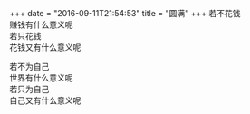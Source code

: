 +++
date = "2016-09-11T21:54:53"
title = "圆满"
+++
若不花钱  
赚钱有什么意义呢  
若只花钱  
花钱又有什么意义呢  
  
若不为自己  
世界有什么意义呢  
若只为自己  
自己又有什么意义呢  
